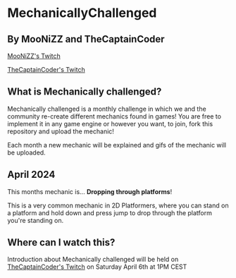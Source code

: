 # MechanicallyChallenged
## By MooNiZZ and TheCaptainCoder
[MooNiZZ's Twitch](https://twitch.tv/moonizz) 

[TheCaptainCoder's Twitch](https://twitch.tv/theCaptainCoder)

## What is Mechanically challenged?
Mechanically challenged is a monthly challenge in which we and the community re-create different mechanics found in games!
You are free to implement it in any game engine or however you want, to join, fork this repository and upload the mechanic!

Each month a new mechanic will be explained and gifs of the mechanic will be uploaded.

## April 2024
This months mechanic is... **Dropping through platforms**! 

This is a very common mechanic in 2D Platformers, where you can stand on a platform and hold down and press jump to drop through the platform you're standing on.


## Where can I watch this?
Introduction about Mechanically challenged will be held on [TheCaptainCoder's Twitch](https://twitch.tv/theCaptainCoder) on Saturday April 6th at 1PM CEST
